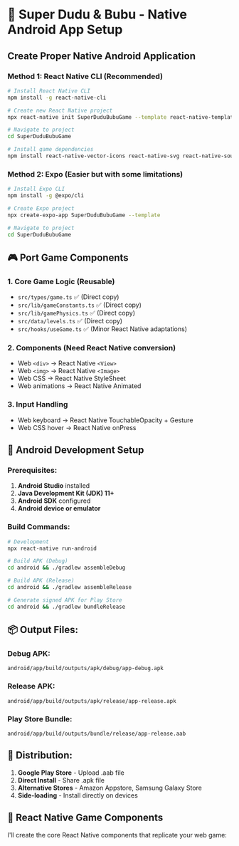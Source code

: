 # 🤖 Super Dudu & Bubu - Native Android App Setup

## Create Proper Native Android Application

### Method 1: React Native CLI (Recommended)

```bash
# Install React Native CLI
npm install -g react-native-cli

# Create new React Native project
npx react-native init SuperDuduBubuGame --template react-native-template-typescript

# Navigate to project
cd SuperDuduBubuGame

# Install game dependencies
npm install react-native-vector-icons react-native-svg react-native-sound react-native-async-storage
```

### Method 2: Expo (Easier but with some limitations)

```bash
# Install Expo CLI
npm install -g @expo/cli

# Create Expo project
npx create-expo-app SuperDuduBubuGame --template

# Navigate to project
cd SuperDuduBubuGame
```

## 🎮 Port Game Components

### 1. Core Game Logic (Reusable)

- `src/types/game.ts` ✅ (Direct copy)
- `src/lib/gameConstants.ts` ✅ (Direct copy)
- `src/lib/gamePhysics.ts` ✅ (Direct copy)
- `src/data/levels.ts` ✅ (Direct copy)
- `src/hooks/useGame.ts` ✅ (Minor React Native adaptations)

### 2. Components (Need React Native conversion)

- Web `<div>` → React Native `<View>`
- Web `<img>` → React Native `<Image>`
- Web CSS → React Native StyleSheet
- Web animations → React Native Animated

### 3. Input Handling

- Web keyboard → React Native TouchableOpacity + Gesture
- Web CSS hover → React Native onPress

## 📱 Android Development Setup

### Prerequisites:

1. **Android Studio** installed
2. **Java Development Kit (JDK) 11+**
3. **Android SDK** configured
4. **Android device or emulator**

### Build Commands:

```bash
# Development
npx react-native run-android

# Build APK (Debug)
cd android && ./gradlew assembleDebug

# Build APK (Release)
cd android && ./gradlew assembleRelease

# Generate signed APK for Play Store
cd android && ./gradlew bundleRelease
```

## 📦 Output Files:

### Debug APK:

`android/app/build/outputs/apk/debug/app-debug.apk`

### Release APK:

`android/app/build/outputs/apk/release/app-release.apk`

### Play Store Bundle:

`android/app/build/outputs/bundle/release/app-release.aab`

## 🚀 Distribution:

1. **Google Play Store** - Upload .aab file
2. **Direct Install** - Share .apk file
3. **Alternative Stores** - Amazon Appstore, Samsung Galaxy Store
4. **Side-loading** - Install directly on devices

## 🔧 React Native Game Components

I'll create the core React Native components that replicate your web game:
